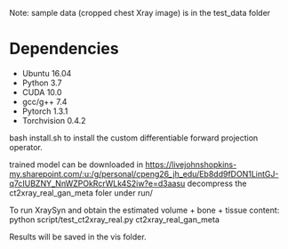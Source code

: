 Note: sample data (cropped chest Xray image) is in the test_data folder
# Dependencies

- Ubuntu 16.04
- Python 3.7
- CUDA 10.0
- gcc/g++ 7.4
- Pytorch 1.3.1
- Torchvision 0.4.2

bash install.sh to install the custom differentiable forward projection operator.

trained model can be downloaded in https://livejohnshopkins-my.sharepoint.com/:u:/g/personal/cpeng26_jh_edu/Eb8dd9fDON1LintGJ-q7cIUBZNY_NnWZPOkRcrWLk4S2iw?e=d3aasu
decompress the ct2xray_real_gan_meta foler under run/

To run XraySyn and obtain the estimated volume + bone + tissue content:
python script/test_ct2xray_real.py ct2xray_real_gan_meta

Results will be saved in the vis folder.

